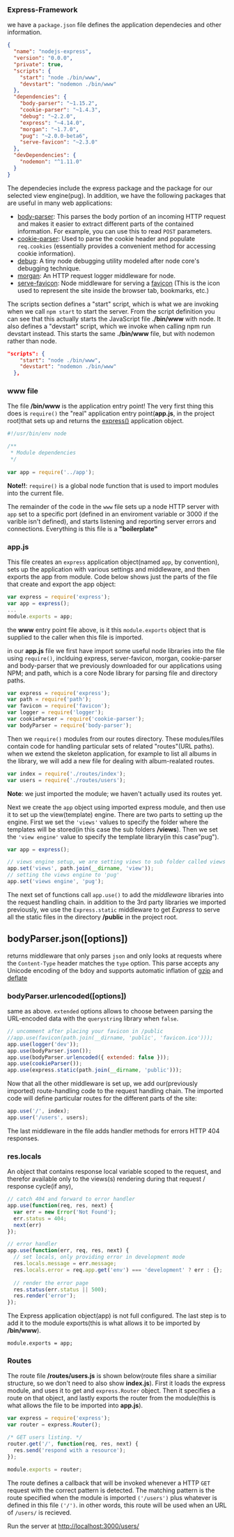 ### Express-Framework


we have a `package.json` file defines the application dependecies and other information.

```json
{
  "name": "nodejs-express",
  "version": "0.0.0",
  "private": true,
  "scripts": {
    "start": "node ./bin/www",
    "devstart": "nodemon ./bin/www"
  },
  "dependencies": {
    "body-parser": "~1.15.2",
    "cookie-parser": "~1.4.3",
    "debug": "~2.2.0",
    "express": "~4.14.0",
    "morgan": "~1.7.0",
    "pug": "~2.0.0-beta6",
    "serve-favicon": "~2.3.0"
  },
  "devDependencies": {
    "nodemon": "^1.11.0"
  }
}
```
The dependecies include the express package and the package for our selected view engine(pug). In addition, we have the following packages that are useful in many web applications:

  - [body-parser](https://www.npmjs.com/package/body-parser): This parses the body portion of an incoming HTTP request and makes it easier to extract different parts of the contained information.  For example, you can use this to read `POST` parameters.
  - [cookie-parser](https://www.npmjs.com/package/cookie-parser): Used to parse the cookie header and populate `req.cookies` (essentially provides a convenient method for accessing cookie information).
  - [debug](https://www.npmjs.com/package/debug): A tiny node debugging utility modeled after node core's debugging technique.
  - [morgan](https://www.npmjs.com/package/morgan): An HTTP request logger middleware for node.
  - [serve-favicon](https://www.npmjs.com/package/serve-favicon): Node middleware for serving a [favicon](https://en.wikipedia.org/wiki/Favicon) (This is the icon used to represent the site inside the browser tab, bookmarks, etc.)
  
The scripts section defines a "start" script, which is what we are invoking when we call `npm start` to start the server. From the script definition you can see that this actually starts the JavaScript file **./bin/www** with node. It also defines a "devstart" script, which we invoke when calling npm run devstart instead. This starts the same **./bin/www** file, but with nodemon rather than node.

```json
"scripts": {
    "start": "node ./bin/www",
    "devstart": "nodemon ./bin/www"
  },
  ```
### www file

The file **/bin/www** is the application entry point! The very first thing this does is `require()` the "real" application entry point(**app.js**, in the project root)that sets up and returns the [express()](http://expressjs.com/en/api.html) application object.

```javascript
#!/usr/bin/env node

/**
 * Module dependencies
 */
 
var app = require('../app');
```
**Note!!**: `require()` is a global node function that is used to import modules into the current file.

The remainder of the code in the `www` file sets up a node HTTP server with `app` set to a specific port (defined in an enviroment variable or 3000 if the varible isn't defined), and starts listening and reporting server errors and connections.  Everything is this file is a **"boilerplate"**

### app.js

This file creates an `express` application object(named `app`, by convention), sets up the application with various settings and middleware, and then exports the app from module.  Code below shows just the parts of the file that create and export the app object:

```javascript
var express = require('express');
var app = express();
...
module.exports = app;
```
the **www** entry point file above, is it this `module.exports` object that is supplied to the caller when this file is imported.

in our **app.js** file we first have import some useful node libraries into the file using `require()`, inclduing express, server-favicon, morgan, cookie-parser and body-parser that we previously downloaded for our applications using NPM; and path, which is a core Node library for parsing file and directory paths.

```javascript
var express = require('express');
var path = require('path');
var favicon = require('favicon');
var logger = require('logger');
var cookieParser = require('cookie-parser');
var bodyParser = require('body-parser');
```
Then we `require()` modules from our routes directory.  These modules/files contain code for handling particular sets of related "routes"(URL paths).  when we extend the skeleton application, for  example to list all albums in the library, we will add a new file for dealing with album-realated routes.

```javascript
var index = require('./routes/index');
var users = require('./routes/users');
```
**Note**: we just imported the module; we haven't actually used its routes yet.

Next we create the `app` object using imported express module, and then use it to set up the view(template) engine.  There are two parts to setting up the engine.  First we set the `'views'` values to specify the folder where the templates will be stored(in this case the sub folders **/views**). Then we set the `'view engine'` value to specify the template library(in this case"pug").

```javascript
var app = express();

// views engine setup, we are setting views to sub folder called views
app.set('views', path.join(__dirname, 'view'));
// setting the views engine to 'pug'
app.set('views engine', 'pug');
```
The next set of functions call `app.use()` to add the *middleware* libraries into the request handling chain. in addition to the 3rd party libraries we imported previously, we use the `Express.static` middleware to get *Express* to serve all the static files in the directory **/public** in the project root.

## bodyParser.json([options]) 

returns middleware that only parses `json` and only looks at requests where the `Content-Type` header matches the `type` option.  This parse accepts any Unicode encoding of the bdoy and supports automatic inflation of [gzip](https://en.wikipedia.org/wiki/Gzip) and [deflate](https://en.wikipedia.org/wiki/DEFLATE)

### bodyParser.urlencoded([options])

same as above. 
`extended` options allows to choose between parsing the URL-encoded data with the `querystring` library when `false`.

```javascript
// uncomment after placing your favicon in /public
//app.use(favicon(path.join(__dirname, 'public', 'favicon.ico')));
app.use(logger('dev'));
app.use(bodyParser.json());
app.use(bodyParser.urlencoded({ extended: false }));
app.use(cookieParser());
app.use(express.static(path.join(__dirname, 'public')));
```
Now that all the other middleware is set up, we add our(previously imported) route-handling code to the request handling chain. The imported code will define particular routes for the different parts of the site:

```javascript
app.use('/', index);
app.user('/users', users);
```
The last middleware in the file adds handler methods for errors HTTP 404 responses.

### res.locals

An object that contains response local variable scoped to the request, and therefor available only to the views(s) rendering during that request / response cycle(if any),

```Javascript
// catch 404 and forward to error handler
app.use(function(req, res, next) {
  var err = new Error('Not Found');
  err.status = 404;
  next(err)
});

// error handler
app.use(function(err, req, res, next) {
  // set locals, only providing error in development mode
  res.locals.message = err.message;
  res.locals.error = req.app.get('env') === 'development' ? err : {};
  
  // render the error page
  res.status(err.status || 500);
  res.render('error');
});
```
The Express application object(app) is not full configured.  The last step is to add it to the module exports(this is what allows it to be imported by **/bin/www**).

```
module.exports = app;
```

### Routes

The route file **/routes/users.js** is shown below(route files share a similiar structure, so we don't need to also show **index.js**). First it loads the express module, and uses it to get and `express.Router` object.  Then it specifies a route on that object, and lastly exports the router from the module(this is what allows the file to be imported into **app.js**).

```javascript
var express = require('express');
var router = express.Router();

/* GET users listing. */
router.get('/', function(req, res, next) {
  res.send('respond with a resource');
});

module.exports = router;
```

The route defines a callback that will be invoked whenever a HTTP `GET` request with the correct pattern is detected. The matching pattern is the route specified when the module is imported `('/users')` plus whatever is defined in this file `('/')`. in other words, this route will be used when an URL of `/users/` is recieved.

Run the server at [http://localhost:3000/users/](http://127.0.0.1:3000/users)
